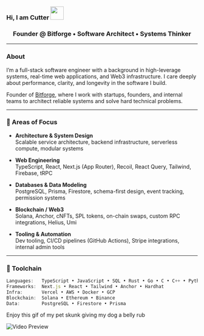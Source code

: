 ### Hi, I am Cutter <img src="https://media.giphy.com/media/hvRJCLFzcasrR4ia7z/giphy.gif" width="35">

<h3 align="center">Founder @ Bitforge • Software Architect • Systems Thinker</h3>

---

### About

I’m a full-stack software engineer with a background in high-leverage systems, real-time web applications, and Web3 infrastructure. I care deeply about performance, clarity, and longevity in the software I build.

Founder of [Bitforge](https://www.bitforge.studio), where I work with startups, founders, and internal teams to architect reliable systems and solve hard technical problems.

---

### 🧠 Areas of Focus

- **Architecture & System Design**  
  Scalable service architecture, backend infrastructure, serverless compute, modular systems

- **Web Engineering**  
  TypeScript, React, Next.js (App Router), Recoil, React Query, Tailwind, Firebase, tRPC

- **Databases & Data Modeling**  
  PostgreSQL, Prisma, Firestore, schema-first design, event tracking, permission systems

- **Blockchain / Web3**  
  Solana, Anchor, cNFTs, SPL tokens, on-chain swaps, custom RPC integrations, Helius, Umi

- **Tooling & Automation**  
  Dev tooling, CI/CD pipelines (GitHub Actions), Stripe integrations, internal admin tools

---

### 🔧 Toolchain

```ts
Languages:   TypeScript • JavaScript • SQL • Rust • Go • C • C++ • Python
Frameworks:  Next.js • React • Tailwind • Anchor • Hardhat
Infra:       Vercel • AWS • Docker • GCP
Blockchain:  Solana • Ethereum • Binance
Data:        PostgreSQL • Firestore • Prisma
```

Enjoy this gif of my pet skunk giving my dog a belly rub

![Video Preview](src/bellyrub.gif)
